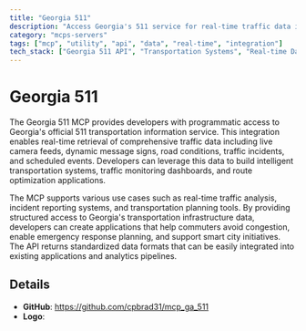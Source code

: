 ```yaml
---
title: "Georgia 511"
description: "Access Georgia's 511 service for real-time traffic data including cameras, road conditions, and events for transportation applications."
category: "mcps-servers"
tags: ["mcp", "utility", "api", "data", "real-time", "integration"]
tech_stack: ["Georgia 511 API", "Transportation Systems", "Real-time Data", "GIS", "Traffic Analytics"]
---
```


# Georgia 511

The Georgia 511 MCP provides developers with programmatic access to Georgia's official 511 transportation information service. This integration enables real-time retrieval of comprehensive traffic data including live camera feeds, dynamic message signs, road conditions, traffic incidents, and scheduled events. Developers can leverage this data to build intelligent transportation systems, traffic monitoring dashboards, and route optimization applications.

The MCP supports various use cases such as real-time traffic analysis, incident reporting systems, and transportation planning tools. By providing structured access to Georgia's transportation infrastructure data, developers can create applications that help commuters avoid congestion, enable emergency response planning, and support smart city initiatives. The API returns standardized data formats that can be easily integrated into existing applications and analytics pipelines.

## Details

- **GitHub**: https://github.com/cpbrad31/mcp_ga_511
- **Logo**: 
